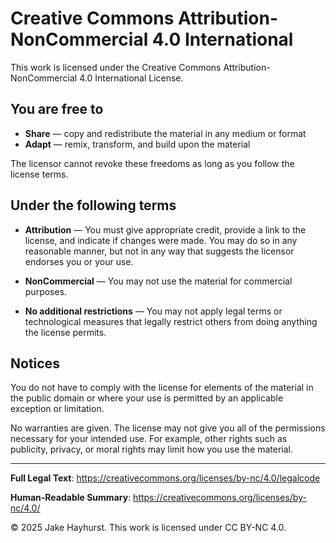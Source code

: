 # Creative Commons Attribution-NonCommercial 4.0 International

This work is licensed under the Creative Commons Attribution-NonCommercial 4.0 International License.

## You are free to

- **Share** — copy and redistribute the material in any medium or format
- **Adapt** — remix, transform, and build upon the material

The licensor cannot revoke these freedoms as long as you follow the license terms.

## Under the following terms

- **Attribution** — You must give appropriate credit, provide a link to the license, and indicate if changes were made. You may do so in any reasonable manner, but not in any way that suggests the licensor endorses you or your use.

- **NonCommercial** — You may not use the material for commercial purposes.

- **No additional restrictions** — You may not apply legal terms or technological measures that legally restrict others from doing anything the license permits.

## Notices

You do not have to comply with the license for elements of the material in the public domain or where your use is permitted by an applicable exception or limitation.

No warranties are given. The license may not give you all of the permissions necessary for your intended use. For example, other rights such as publicity, privacy, or moral rights may limit how you use the material.

---

**Full Legal Text**: <https://creativecommons.org/licenses/by-nc/4.0/legalcode>

**Human-Readable Summary**: <https://creativecommons.org/licenses/by-nc/4.0/>

© 2025 Jake Hayhurst. This work is licensed under CC BY-NC 4.0.
